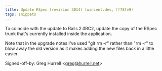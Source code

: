 ```yaml
---
title: Update RSpec (revision 3014) (wincent.dev, ff78fe9)
tags: snippets
---
```


To coincide with the update to Rails 2.0RC2, update the copy of the RSpec trunk that's currently installed inside the application.

Note that in the upgrade notes I've used "git rm -r" rather than "rm -r" to blow away the old version as it makes adding the new files back in a little easier.

Signed-off-by: Greg Hurrell &lt;greg@hurrell.net&gt;
